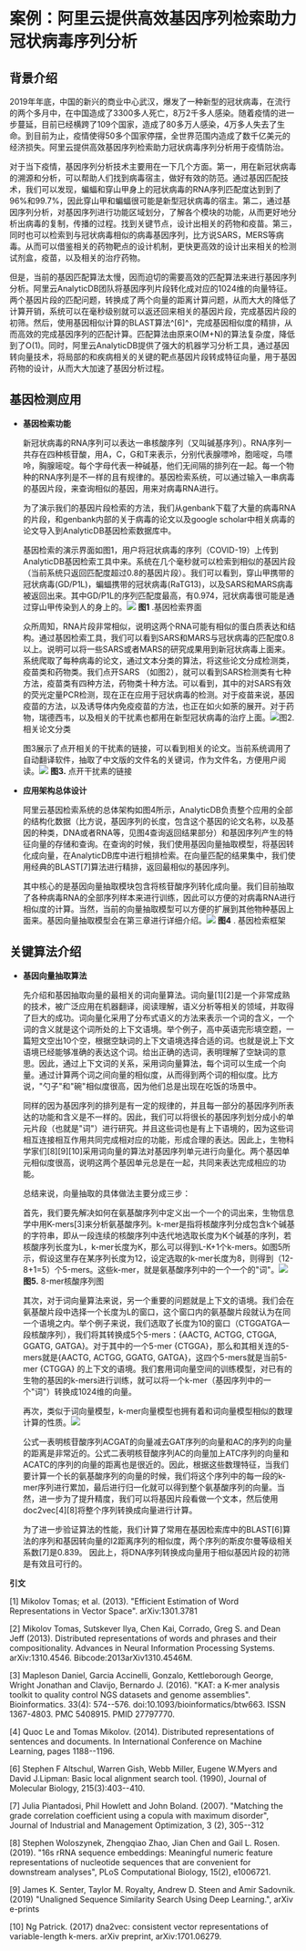 案例：阿里云提供高效基因序列检索助力冠状病毒序列分析 
===============================================



背景介绍 
-------------------------

2019年年底，中国的新兴的商业中心武汉，爆发了一种新型的冠状病毒，在流行的两个多月中，在中国造成了3300多人死亡，8万2千多人感染。随着疫情的进一步蔓延，目前已经横跨了109个国家，造成了80多万人感染，4万多人失去了生命。到目前为止，疫情使得50多个国家停摆，全世界范围内造成了数千亿美元的经济损失。阿里云提供高效基因序列检索助力冠状病毒序列分析用于疫情防治。

对于当下疫情，基因序列分析技术主要用在一下几个方面。第一，用在新冠状病毒的溯源和分析，可以帮助人们找到病毒宿主，做好有效的防范。通过基因匹配技术，我们可以发现，蝙蝠和穿山甲身上的冠状病毒的RNA序列匹配度达到到了96%和99.7%，因此穿山甲和蝙蝠很可能是新型冠状病毒的宿主。第二，通过基因序列分析，对基因序列进行功能区域划分，了解各个模块的功能，从而更好地分析出病毒的复制，传播的过程。找到关键节点，设计出相关的药物和疫苗。第三，同时也可以检索到与冠状病毒相似的病毒基因序列，比方说SARS，MERS等病毒。从而可以借鉴相关的药物靶点的设计机制，更快更高效的设计出来相关的检测试剂盒，疫苗，以及相关的治疗药物。

但是，当前的基因匹配算法太慢，因而迫切的需要高效的匹配算法来进行基因序列分析。阿里云AnalyticDB团队将基因序列片段转化成对应的1024维的向量特征。两个基因片段的匹配问题，转换成了两个向量的距离计算问题，从而大大的降低了计算开销，系统可以在毫秒级别就可以返还回来相关的基因片段，完成基因片段的初筛。然后，使用基因相似计算的BLAST算法^\[6\]^，完成基因相似度的精排，从而高效的完成基因序列的匹配计算。匹配算法由原来O(M+N)的算法复杂度，降低到了O(1)。同时，阿里云AnalyticDB提供了强大的机器学习分析工具，通过基因转向量技术，将局部的和疾病相关的关键的靶点基因片段转成特征向量，用于基因药物的设计，从而大大加速了基因分析过程。

基因检测应用 
---------------------------

* **基因检索功能** 

  新冠状病毒的RNA序列可以表达一串核酸序列（又叫碱基序列）。RNA序列一共存在四种核苷酸，用A，C，G和T来表示，分别代表腺嘌呤，胞嘧啶，鸟嘌呤，胸腺嘧啶。每个字母代表一种碱基，他们无间隔的排列在一起。每一个物种的RNA序列是不一样的且有规律的。基因检索系统，可以通过输入一串病毒的基因片段，来查询相似的基因，用来对病毒RNA进行。

  为了演示我们的基因片段检索的方法，我们从genbank下载了大量的病毒RNA的片段，和genbank内部的关于病毒的论文以及google scholar中相关病毒的论文导入到AnalyticDB基因检索数据库中。

  基因检索的演示界面如图1，用户将冠状病毒的序列（COVID-19）上传到AnalyticDB基因检索工具中来。系统在几个毫秒就可以检索到相似的基因片段（当前系统只返回匹配度超过0.8的基因片段）。我们可以看到，穿山甲携带的冠状病毒(GD/P1L)，蝙蝠携带的冠状病毒(RaTG13)，以及SARS和MARS病毒被返回出来。其中GD/P1L的序列匹配度最高，有0.974，冠状病毒很可能是通过穿山甲传染到人的身上的。![](https://static-aliyun-doc.oss-accelerate.aliyuncs.com/assets/img/zh-CN/8893274951/p128829.png) **图1** .基因检索界面

  众所周知，RNA片段非常相似，说明这两个RNA可能有相似的蛋白质表达和结构。通过基因检索工具，我们可以看到SARS和MARS与冠状病毒的匹配度0.8以上。说明可以将一些SARS或者MARS的研究成果用到新冠状病毒上面来。系统爬取了每种病毒的论文，通过文本分类的算法，将这些论文分成检测类，疫苗类和药物类。我们点开SARS （如图2），就可以看到SARS检测类有七种方法，疫苗类有四种方法，药物类十种方法。可以看到，其中的对SARS有效的荧光定量PCR检测，现在正在应用于冠状病毒的检测。对于疫苗来说，基因疫苗的方法，以及诱导体内免疫疫苗的方法，也正在如火如荼的展开。对于药物，瑞德西韦，以及相关的干扰素也都用在新型冠状病毒的治疗上面。![](https://static-aliyun-doc.oss-accelerate.aliyuncs.com/assets/img/zh-CN/8893274951/p128831.png)图2.相关论文分类

  图3展示了点开相关的干扰素的链接，可以看到相关的论文。当前系统调用了自动翻译软件，抽取了中文版的文件名的关键词，作为文件名，方便用户阅读。![](https://static-aliyun-doc.oss-accelerate.aliyuncs.com/assets/img/zh-CN/8893274951/p128832.png) **图3.** 点开干扰素的链接
  

* **应用架构总体设计** 

  阿里云基因检索系统的总体架构如图4所示，AnalyticDB负责整个应用的全部的结构化数据（比方说，基因序列的长度，包含这个基因的论文名称，以及基因的种类，DNA或者RNA等，见图4查询返回结果部分）和基因序列产生的特征向量的存储和查询。在查询的时候，我们使用基因向量抽取模型，将基因转化成向量，在AnalyticDB库中进行粗排检索。在向量匹配的结果集中，我们使用经典的BLAST\[7\]算法进行精排，返回最相似的基因序列。

  其中核心的是基因向量抽取模块包含将核苷酸序列转化成向量。我们目前抽取了各种病毒RNA的全部序列样本来进行训练，因此可以方便的对病毒RNA进行相似度的计算。当然，当前的向量抽取模型可以方便的扩展到其他物种基因上面来。基因向量抽取模型会在第三章进行详细介绍。![](https://static-aliyun-doc.oss-accelerate.aliyuncs.com/assets/img/zh-CN/8893274951/p128834.png) **图4** . 基因检索框架
  




关键算法介绍 
---------------------------

* **基因向量抽取算法** 

  先介绍和基因抽取向量的最相关的词向量算法。词向量\[1\]\[2\]是一个非常成熟的技术，被广泛应用在机器翻译，阅读理解，语义分析等相关的领域，并取得了巨大的成功。词向量化采用了分布式语义的方法来表示一个词的含义，一个词的含义就是这个词所处的上下文语境。举个例子，高中英语完形填空题，一篇短文空出10个空，根据空缺词的上下文语境选择合适的词。也就是说上下文语境已经能够准确的表达这个词。给出正确的选词，表明理解了空缺词的意思。因此，通过上下文词的关系，采用词向量算法，每个词可以生成一个向量。通过计算两个词之间向量的相似度，从而得到两个词的相似度。比方说，"勺子"和"碗"相似度很高，因为他们总是出现在吃饭的场景中。

  同样的因为基因序列的排列是有一定的规律的，并且每一部分的基因序列所表达的功能和含义是不一样的。因此，我们可以将很长的基因序列划分成小的单元片段（也就是"词"）进行研究。并且这些词也是有上下语境的，因为这些词相互连接相互作用共同完成相对应的功能，形成合理的表达。因此上，生物科学家们\[8\]\[9\]\[10\]采用词向量的算法对基因序列单元进行向量化。两个基因单元相似度很高，说明这两个基因单元总是在一起，共同来表达完成相应的功能。

  总结来说，向量抽取的具体做法主要分成三步：

  首先，我们要先解决如何在氨基酸序列中定义出一个一个的词出来，生物信息学中用K-mers\[3\]来分析氨基酸序列。k-mer是指将核酸序列分成包含k个碱基的字符串，即从一段连续的核酸序列中迭代地选取长度为K个碱基的序列，若核酸序列长度为L，k-mer长度为K，那么可以得到L-K+1个k-mers。如图5所示，假设这里存在某序列长度为12，设定选取的k-mer长度为8，则得到（12-8+1=5）个5-mers。这些k-mer，就是氨基酸序列中的一个一个的"词"。![](https://static-aliyun-doc.oss-accelerate.aliyuncs.com/assets/img/zh-CN/8893274951/p128836.png) **图5.** 8-mer核酸序列图

  其次，对于词向量算法来说，另一个重要的问题就是上下文的语境。我们会在氨基酸片段中选择一个长度为L的窗口，这个窗口内的氨基酸片段就认为在同一个语境之内。举个例子来说，我们选取了长度为10的窗口（CTGGATGA一段核酸序列），我们将其转换成5个5-mers：{AACTG, ACTGG, CTGGA, GGATG, GATGA}。对于其中的一个5-mer {CTGGA}，那么和其相关连的5-mers就是{AACTG, ACTGG, GGATG, GATGA}，这四个5-mers就是当前5-mer {CTGGA} 的上下文的语境。我们套用词向量空间的训练模型，对已有的生物的基因的k-mers进行训练，就可以将一个k-mer（基因序列中的一个"词"）转换成1024维的向量。

  再次，类似于词向量模型，k-mer向量模型也拥有着和词向量模型相似的数理计算的性质。![](https://static-aliyun-doc.oss-accelerate.aliyuncs.com/assets/img/zh-CN/8893274951/p128839.png)

  公式一表明核苷酸序列ACGAT的向量减去GAT序列的向量和AC的序列的向量的距离是非常近的。公式二表明核苷酸序列AC的向量加上ATC序列的向量和ACATC的序列的向量的距离也是很近的。因此，根据这些数理特征，当我们要计算一个长的氨基酸序列的向量的时候，我们将这个序列中的每一段的k-mer序列进行累加，最后进行归一化就可以得到整个氨基酸序列的向量。当然，进一步为了提升精度，我们可以将基因片段看做一个文本，然后使用doc2vec\[4\]\[8\]将整个序列转换成向量进行计算。

  为了进一步验证算法的性能，我们计算了常用在基因检索库中的BLAST\[6\]算法的序列和基因转向量的l2距离序列的相似度，两个序列的斯皮尔曼等级相关系数\[7\]是0.839。 因此上，将DNA序列转换成向量用于相似基因片段的初筛是有效且可行的。
  




**引文** 

\[1\] Mikolov Tomas; et al. (2013). "Efficient Estimation of Word Representations in Vector Space". arXiv:1301.3781

\[2\] Mikolov Tomas, Sutskever Ilya, Chen Kai, Corrado, Greg S. and Dean Jeff (2013). Distributed representations of words and phrases and their compositionality. Advances in Neural Information Processing Systems. arXiv:1310.4546. Bibcode:2013arXiv1310.4546M.

\[3\] Mapleson Daniel, Garcia Accinelli, Gonzalo, Kettleborough George, Wright Jonathan and Clavijo, Bernardo J. (2016). "KAT: a K-mer analysis toolkit to quality control NGS datasets and genome assemblies". Bioinformatics. 33(4): 574--576. doi:10.1093/bioinformatics/btw663. ISSN 1367-4803. PMC 5408915. PMID 27797770.

\[4\] Quoc Le and Tomas Mikolov. (2014). Distributed representations of sentences and documents. In International Conference on Machine Learning, pages 1188--1196.

\[6\] Stephen F Altschul, Warren Gish, Webb Miller, Eugene W.Myers and David J.Lipman: Basic local alignment search tool. (1990), Journal of Molecular Biology, 215(3):403--410.

\[7\] Julia Piantadosi, Phil Howlett and John Boland. (2007). "Matching the grade correlation coefficient using a copula with maximum disorder", Journal of Industrial and Management Optimization, 3 (2), 305--312

\[8\] Stephen Woloszynek, Zhengqiao Zhao, Jian Chen and Gail L. Rosen. (2019). "16s rRNA sequence embeddings: Meaningful numeric feature representations of nucleotide sequences that are convenient for downstream analyses", PLoS Computational Biology, 15(2), e1006721.

\[9\] James K. Senter, Taylor M. Royalty, Andrew D. Steen and Amir Sadovnik. (2019) "Unaligned Sequence Similarity Search Using Deep Learning.", arXiv e-prints

\[10\] Ng Patrick. (2017) dna2vec: consistent vector representations of variable-length k-mers. arXiv preprint, arXiv:1701.06279.
